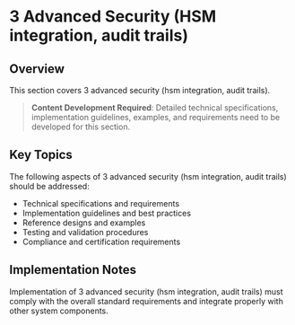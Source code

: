 # 3 Advanced Security (HSM integration, audit trails)

## Overview

This section covers 3 advanced security (hsm integration, audit trails).

> **Content Development Required**: Detailed technical specifications, implementation guidelines, examples, and requirements need to be developed for this section.

## Key Topics

The following aspects of 3 advanced security (hsm integration, audit trails) should be addressed:

- Technical specifications and requirements
- Implementation guidelines and best practices
- Reference designs and examples
- Testing and validation procedures
- Compliance and certification requirements

## Implementation Notes

Implementation of 3 advanced security (hsm integration, audit trails) must comply with the overall standard requirements and integrate properly with other system components.

